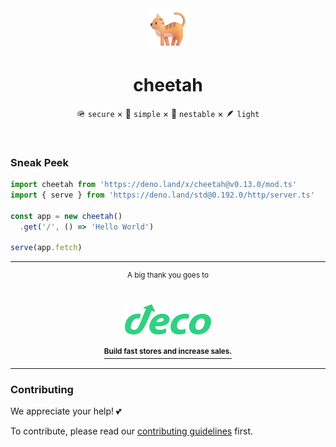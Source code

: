 <div align='center'>
  <img src='https://raw.githubusercontent.com/azurystudio/cheetah/dev/.github/cat.png' width='64px' />
  <h1>cheetah</h1>
</div>

<div align='center'>
  <p>🪖 <code>secure</code> × 💎 <code>simple</code> × 🪹 <code>nestable</code> × 🪶 <code>light</code></p>
</div>

<br />

### Sneak Peek

```ts
import cheetah from 'https://deno.land/x/cheetah@v0.13.0/mod.ts'
import { serve } from 'https://deno.land/std@0.192.0/http/server.ts'

const app = new cheetah()
  .get('/', () => 'Hello World')

serve(app.fetch)
```

---

<div align='center'>
  <sup>A big thank you goes to</sup>

  <br>
  <br>
  <br>

  <a href='https://deco.cx'>
    <img src='https://github.com/azurystudio/cheetah/blob/dev/.github/sponsors/deco.svg?raw=true' height='48px' />
    <br>
    <br>
    <a href='https://deco.cx'><sup><b>Build fast stores and increase sales.</b></sup></a>
  </a>
</div>

---

### Contributing

We appreciate your help! 💕

To contribute, please read our [contributing guidelines](https://github.com/azurystudio/cheetah/blob/dev/contributing.md)
first.
